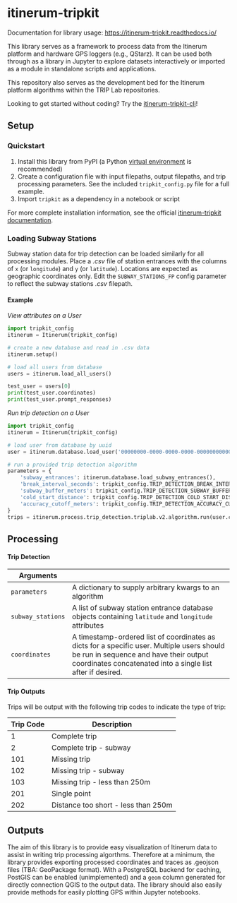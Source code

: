 # itinerum-tripkit

Documentation for library usage: https://itinerum-tripkit.readthedocs.io/

This library serves as a framework to process data from the Itinerum platform and hardware GPS loggers (e.g., QStarz). It can be used both through as a library in Jupyter to explore datasets interactively or imported as a module in standalone scripts and applications.

This repository also serves as the development bed for the Itinerum platform algorithms within the TRIP Lab repositories.

Looking to get started without coding? Try the [itinerum-tripkit-cli](https://github.com/TRIP-Lab/itinerum-tripkit-cli)!

## Setup

### Quickstart

1. Install this library from PyPI (a Python [virtual environment](https://docs.python.org/3/library/venv.html) is recommended)
2. Create a configuration file with input filepaths, output filepaths, and trip processing parameters. See the included `tripkit_config.py` file for a full example.
3. Import `tripkit` as a dependency in a notebook or script

For more complete installation information, see the official [itinerum-tripkit documentation](https://itinerum-tripkit.readthedocs.io/en/stable/usage/installation.html).

### Loading Subway Stations

Subway station data for trip detection can be loaded similarly for all processing modules. Place a _.csv_ file of station entrances with the columns of `x` (or `longitude`) and `y` (or `latitude`). Locations are expected as geographic coordinates only. Edit the `SUBWAY_STATIONS_FP` config parameter to reflect the subway stations _.csv_ filepath.

#### Example

_View attributes on a User_

```python
import tripkit_config
itinerum = Itinerum(tripkit_config)

# create a new database and read in .csv data
itinerum.setup()

# load all users from database
users = itinerum.load_all_users()

test_user = users[0]
print(test_user.coordinates)
print(test_user.prompt_responses)
```

_Run trip detection on a User_

```python
import tripkit_config
itinerum = Itinerum(tripkit_config)

# load user from database by uuid
user = itinerum.database.load_user('00000000-0000-0000-0000-000000000000')

# run a provided trip detection algorithm
parameters = {
    'subway_entrances': itinerum.database.load_subway_entrances(),
    'break_interval_seconds': tripkit_config.TRIP_DETECTION_BREAK_INTERVAL_SECONDS,
    'subway_buffer_meters': tripkit_config.TRIP_DETECTION_SUBWAY_BUFFER_METERS,
    'cold_start_distance': tripkit_config.TRIP_DETECTION_COLD_START_DISTANCE_METERS,
    'accuracy_cutoff_meters': tripkit_config.TRIP_DETECTION_ACCURACY_CUTOFF_METERS
}
trips = itinerum.process.trip_detection.triplab.v2.algorithm.run(user.coordinates, parameters)
```

## Processing

#### Trip Detection

| Arguments         |                                                                                                                                                                                                    |
| ----------------- | -------------------------------------------------------------------------------------------------------------------------------------------------------------------------------------------------- |
| `parameters`      | A dictionary to supply arbitrary kwargs to an algorithm                                                                                                                                            |
| `subway_stations` | A list of subway station entrance database objects containing `latitude` and `longitude` attributes                                                                                                |
| `coordinates`     | A timestamp-ordered list of coordinates as dicts for a specific user. Multiple users should be run in sequence and have their output coordinates concatenated into a single list after if desired. |

#### Trip Outputs

Trips will be output with the following trip codes to indicate the type of trip:

| Trip Code | Description                         |
| --------- | ----------------------------------- |
| 1         | Complete trip                       |
| 2         | Complete trip - subway              |
| 101       | Missing trip                        |
| 102       | Missing trip - subway               |
| 103       | Missing trip - less than 250m       |
| 201       | Single point                        |
| 202       | Distance too short - less than 250m |

## Outputs

The aim of this library is to provide easy visualization of Itinerum data to assist in writing trip processing algorthms. Therefore at a minimum, the library provides exporting processed coordinates and traces as .geojson files (TBA: GeoPackage format). With a PostgreSQL backend for caching, PostGIS can be enabled (unimplemented) and a `geom` column generated for directly connection QGIS to the output data. The library should also easily provide methods for easily plotting GPS within Jupyter notebooks.
